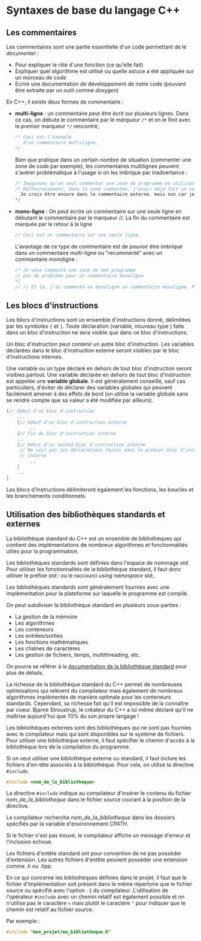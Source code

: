 # Syntaxes de base du langage C++

## Les commentaires

Les commentaires sont une partie essentielle d'un code permettant de le *documenter* :

- Pour expliquer le rôle d'une fonction (ce qu'elle fait)
- Expliquer quel algorithme est utilisé ou quelle astuce a été appliquée sur un morceau de code
- Ecrire une documentation de développement de notre code (pouvant être extraite par un outil comme *doxygen*)

En C++, il existe deux formes de commentaire :

- **multi-ligne** : un commentaire peut être écrit sur plusieurs lignes. Dans ce cas, on débute le commentaire par le *marqueur* ```/*``` et on le finit avec le *premier* marqueur ```*/``` rencontré;

  ```cpp
  /* Ceci est l'exemple
     d'un commentaire multiligne.
  */
  ```

  Bien que pratique dans un certain nombre de situation (commenter une zone de code par exemple), les commentaires multilignes peuvent s'avèrer problématique à l'usage si on les imbrique par inadvertance :

  ```cpp
  /* Imaginons qu'on veut commenter une zone du programme en utilisant le commentaire sur plusieurs lignes, car c'est bien plus pratique que de commenter ligne par ligne.
  /* Malheureusement, dans la zone commentée, j'avais déjà fait un commentaire multi-lignes :-( */
    Je crois être encore dans le commentaire externe, mais non car je viens de rencontrer le marqueur de fin de commentaire... Le marqueur qui suit ne sert à rien.
  */ 
  ```

- **mono-ligne** : On peut écrire un commentaire sur une seule ligne en débutant le commentaire par le marqueur //. La fin du commentaire est marquée par le retour à la ligne

  ```cpp
  // Ceci est un commentaire sur une seule ligne.
  ```

  L'avantage de ce type de commentaire est de pouvoir être imbriqué dans un commentaire multi-ligne ou "recommenté" avec un commantaire monoligne :

  ```cpp
  /* Je veux commenté une zone de mon programme
  // pas de problème pour un commentaire monoligne
  */
  // // Et là, j'ai commenté en monoligne un commentaire monoligne. Pas de problème non plus !
  ```

## Les blocs d'instructions

Les blocs d'instructions sont un ensemble d'instructions donné, délimitées par les symboles ```{``` et ```}```. Toute déclaration (variable, nouveau type ) faite dans un bloc d'instruction ne sera visible que dans ce bloc d'instructions.

Un bloc d'instruction peut contenir un autre bloc d'instruction. Les variables déclarées dans le bloc d'instruction externe seront visibles par le bloc d'instructions internes.

Une variable ou un type déclaré en dehors de tout bloc d'instruction seront visibles partout. Une variable déclarée en dehors de tout bloc d'instruction est appelée une  **variable globale**. Il est généralement conseillé, sauf cas particuliers, d'éviter de déclarer des variables globales qui peuvent facilement amener à des effets de bord (on utilise la variable globale sans se rendre compte que sa valeur a été modifiée par ailleurs).

```cpp
{// Début d'un bloc d'instruction
    ...
    {// Début d'un bloc d'instruction interne
        ...
    }// Fin du bloc d'instruction interne
    ...
    [// Début d'un second bloc d'instruction interne
     // Ne voit pas les déclarations faites dans le premier bloc d'instruction 
     // interne
        ...
    ]
    ...
}
```

Les blocs d'instructions délimiteront également les fonctions, les boucles et les branchements conditionnels.

## Utilisation des bibliothèques standards et externes

La bibliothèque standard du C++ est un ensemble de bibliothèques qui contient des implémentations de nombreux algorithmes et fonctionnalités utiles pour la programmation.

Les bibliothèques standards sont définies dans l'espace de nommage *std*. Pour utiliser les fonctionnalités de la bibliothèque standard, il faut donc utiliser le préfixe *std::* ou le raccourci *using namespace std;*.

Les bibliothèques standards sont généralement fournies avec une implémentation pour la plateforme sur laquelle le programme est compilé.

On peut subdiviser la bibliothèque standard en plusieurs sous-parties :

- La gestion de la mémoire
- Les algorithmes
- Les conteneurs
- Les entrées/sorties
- Les fonctions mathématiques
- Les chaînes de caractères
- Les gestion de fichiers, temps, multithreading, etc.

On pourra se référer à la [documentation de la bibliothèque standard](https://en.cppreference.com/w/) pour plus de détails.

La richesse de la bibliothèque standard du C++ permet de nombreuses optimisations qui relèvent du compilateur mais également de nombreux algorithmes implémentés de manière optimale pour les conteneurs standards. Cependant, sa richesse fait qu'il est impossible de la connaître par coeur. Bjarne Stroustrup, le créateur du C++ a lui même déclaré qu'il ne maîtrise aujourd'hui que 70% du son propre langage !

Les bibliothèques externes sont des bibliothèques qui ne sont pas fournies avec le compilateur mais qui sont disponibles sur le système de fichiers. Pour utiliser une bibliothèque externe, il faut spécifier le chemin d'accès à la bibliothèque lors de la compilation du programme.

Si on veut utiliser une bibliothèque externe ou standard, il faut inclure les fichiers d'en-tête associés à la bibliothèque. Pour cela, on utilise la directive ```#include```.

```cpp
#include <nom_de_la_bibliotheque>
```

La directive ```#include``` indique au compilateur d'insérer le contenu du fichier *nom_de_la_bibliotheque* dans le fichier source courant à la position de la directive.

Le compilateur recherche *nom_de_la_bibliotheque* dans les dossiers spécifiés par la variable d'environnement *CPATH*.

Si le fichier n'est pas trouvé, le compilateur affiche un message d'erreur et l'inclusion échoue.

Les fichiers d'entête standard ont pour convention de ne pas posséder d'extension. Les autres fichiers d'entête peuvent posséder une extension comme *.h* ou *.hpp*.

En ce qui concerne les bibliothèques définies dans le projet, il faut que le fichier d'implémentation soit présent dans le même répertoire que le fichier source ou spécifié avec l'option ```-I``` du compilateur. L'utilisation de l'opérateur ```#include``` avec un chemin relatif est également possible et on n'utilise pas le caractère ```<``` mais plutôt le caractère ```"``` pour indiquer que le chemin est relatif au fichier source.

Par exemple :

```cpp
#include "mon_projet/ma_bibliotheque.h"
```

